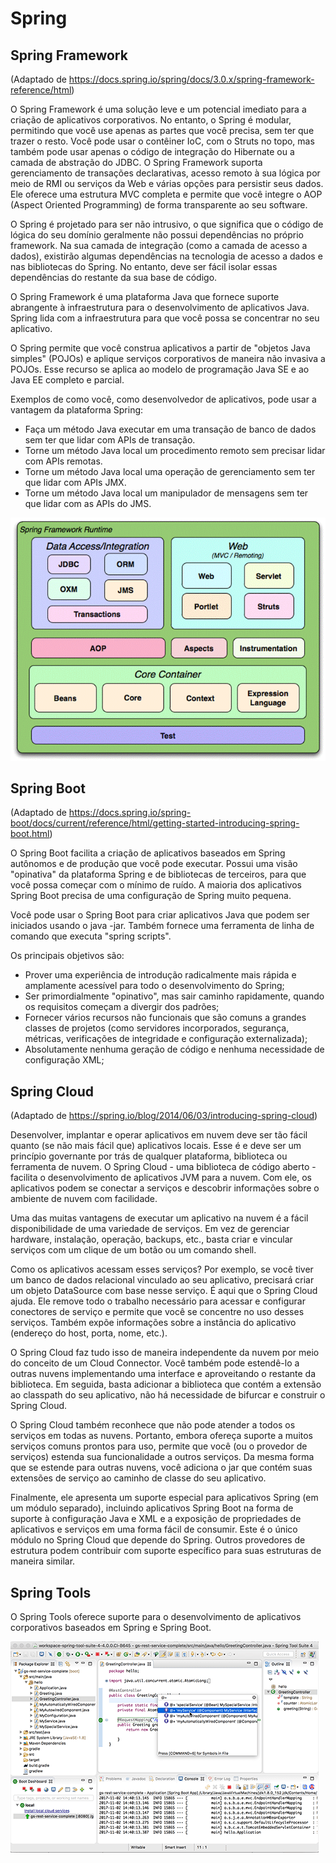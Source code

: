 # Spring

## Spring Framework

(Adaptado de https://docs.spring.io/spring/docs/3.0.x/spring-framework-reference/html)

O Spring Framework é uma solução leve e um potencial imediato para a criação de aplicativos corporativos. No entanto, o Spring é modular, permitindo que você use apenas as partes que você precisa, sem ter que trazer o resto. Você pode usar o contêiner IoC, com o Struts no topo, mas também pode usar apenas o código de integração do Hibernate ou a camada de abstração do JDBC. O Spring Framework suporta gerenciamento de transações declarativas, acesso remoto à sua lógica por meio de RMI ou serviços da Web e várias opções para persistir seus dados. Ele oferece uma estrutura MVC completa e permite que você integre o AOP (Aspect Oriented Programming) de forma transparente ao seu software.

O Spring é projetado para ser não intrusivo, o que significa que o código de lógica do seu domínio geralmente não possui dependências no próprio framework. Na sua camada de integração (como a camada de acesso a dados), existirão algumas dependências na tecnologia de acesso a dados e nas bibliotecas do Spring. No entanto, deve ser fácil isolar essas dependências do restante da sua base de código.

O Spring Framework é uma plataforma Java que fornece suporte abrangente à infraestrutura para o desenvolvimento de aplicativos Java. Spring lida com a infraestrutura para que você possa se concentrar no seu aplicativo.

O Spring permite que você construa aplicativos a partir de "objetos Java simples" (POJOs) e aplique serviços corporativos de maneira não invasiva a POJOs. Esse recurso se aplica ao modelo de programação Java SE e ao Java EE completo e parcial.

Exemplos de como você, como desenvolvedor de aplicativos, pode usar a vantagem da plataforma Spring:

- Faça um método Java executar em uma transação de banco de dados sem ter que lidar com APIs de transação.
- Torne um método Java local um procedimento remoto sem precisar lidar com APIs remotas.
- Torne um método Java local uma operação de gerenciamento sem ter que lidar com APIs JMX.
- Torne um método Java local um manipulador de mensagens sem ter que lidar com as APIs do JMS.

![](assets/spring-components.gif)

## Spring Boot

(Adaptado de https://docs.spring.io/spring-boot/docs/current/reference/html/getting-started-introducing-spring-boot.html)

O Spring Boot facilita a criação de aplicativos baseados em Spring autônomos e de produção que você pode executar. Possui uma visão "opinativa" da plataforma Spring e de bibliotecas de terceiros, para que você possa começar com o mínimo de ruído. A maioria dos aplicativos Spring Boot precisa de uma configuração de Spring muito pequena.

Você pode usar o Spring Boot para criar aplicativos Java que podem ser iniciados usando o java -jar. Também fornece uma ferramenta de linha de comando que executa "spring scripts".

Os principais objetivos são:

- Prover uma experiência de introdução radicalmente mais rápida e amplamente acessível para todo o desenvolvimento do Spring;
- Ser primordialmente "opinativo", mas sair caminho rapidamente, quando os requisitos começam a divergir dos padrões;
- Fornecer vários recursos não funcionais que são comuns a grandes classes de projetos (como servidores incorporados, segurança, métricas, verificações de integridade e configuração externalizada);
- Absolutamente nenhuma geração de código e nenhuma necessidade de configuração XML;

## Spring Cloud

(Adaptado de https://spring.io/blog/2014/06/03/introducing-spring-cloud)

Desenvolver, implantar e operar aplicativos em nuvem deve ser tão fácil quanto (se não mais fácil que) aplicativos locais. Esse é e deve ser um princípio governante por trás de qualquer plataforma, biblioteca ou ferramenta de nuvem. O Spring Cloud - uma biblioteca de código aberto - facilita o desenvolvimento de aplicativos JVM para a nuvem. Com ele, os aplicativos podem se conectar a serviços e descobrir informações sobre o ambiente de nuvem com facilidade.

Uma das muitas vantagens de executar um aplicativo na nuvem é a fácil disponibilidade de uma variedade de serviços. Em vez de gerenciar hardware, instalação, operação, backups, etc., basta criar e vincular serviços com um clique de um botão ou um comando shell.

Como os aplicativos acessam esses serviços? Por exemplo, se você tiver um banco de dados relacional vinculado ao seu aplicativo, precisará criar um objeto DataSource com base nesse serviço. É aqui que o Spring Cloud ajuda. Ele remove todo o trabalho necessário para acessar e configurar conectores de serviço e permite que você se concentre no uso desses serviços. Também expõe informações sobre a instância do aplicativo (endereço do host, porta, nome, etc.).

O Spring Cloud faz tudo isso de maneira independente da nuvem por meio do conceito de um Cloud Connector. Você também pode estendê-lo a outras nuvens implementando uma interface e aproveitando o restante da biblioteca. Em seguida, basta adicionar a biblioteca que contém a extensão ao classpath do seu aplicativo, não há necessidade de bifurcar e construir o Spring Cloud.

O Spring Cloud também reconhece que não pode atender a todos os serviços em todas as nuvens. Portanto, embora ofereça suporte a muitos serviços comuns prontos para uso, permite que você (ou o provedor de serviços) estenda sua funcionalidade a outros serviços. Da mesma forma que se estende para outras nuvens, você adiciona o jar que contém suas extensões de serviço ao caminho de classe do seu aplicativo.

Finalmente, ele apresenta um suporte especial para aplicativos Spring (em um módulo separado), incluindo aplicativos Spring Boot na forma de suporte à configuração Java e XML e a exposição de propriedades de aplicativos e serviços em uma forma fácil de consumir. Este é o único módulo no Spring Cloud que depende do Spring. Outros provedores de estrutura podem contribuir com suporte específico para suas estruturas de maneira similar.

## Spring Tools

O Spring Tools oferece suporte para o desenvolvimento de aplicativos corporativos baseados em Spring e Spring Boot.

![](assets/screenshot-eclipse.png)
